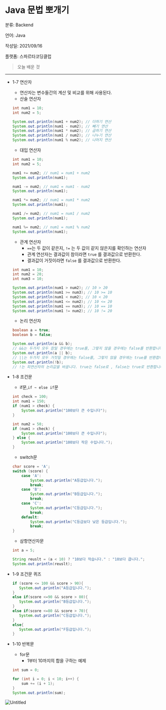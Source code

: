 # Java 문법 뽀개기

분류: Backend

언어: Java

작성일: 2021/09/16

플랫폼: 스파르타코딩클럽

> 오늘 배운 것
> 

---

- 1-7 연산자
    - 연산자는 변수들간의 계산 및 비교를 위해 사용된다.
    - 산술 연산자
    
    ```java
    int num1 = 10;
    int num2 = 5; 
    
    System.out.println(num1 + num2); // 더하기 연산
    System.out.println(num1 - num2); // 빼기 연산
    System.out.println(num1 * num2); // 곱하기 연산
    System.out.println(num1 / num2); // 나누기 연산
    System.out.println(num1 % num2); // 나머지 연산
    ```
    
    - 대입 연산자
    
    ```java
    int num1 = 10;
    int num2 = 5;
    
    num1 += num2; // num1 = num1 + num2
    System.out.println(num1);
    
    num1 -= num2; // num1 = num1 - num2
    System.out.println(num1);
    
    num1 *= num2; // num1 = num1 * num2
    System.out.println(num1);
    
    num1 /= num2; // num1 = num1 / num2
    System.out.println(num1);
    
    num1 %= num2; // num1 = num1 % num2 
    System.out.println(num1);
    ```
    
    - 관계 연산자
        - `==`는 두 값이 같은지, `!=` 는 두 값이 같지 않은지를 확인하는 연산자
        - 관계 연산자는 결과값이 참이라면 `true` 를 결과값으로 반환한다.
        - 결과값이 거짓이라면 `false` 를 결과값으로 반환한다.
    
    ```java
    int num1 = 10;
    int num2 = 20;
    int num3 = 10;
    
    System.out.println(num1 > num2); // 10 > 20
    System.out.println(num1 >= num3); // 10 >= 10
    System.out.println(num1 < num2); // 10 < 20
    System.out.println(num1 <= num2); // 10 <= 20
    System.out.println(num1 == num3); // 10 == 10
    System.out.println(num1 != num2); // 10 != 20
    ```
    
    - 논리 연산자
    
    ```java
    boolean a = true;
    boolean b = false;
    
    System.out.println(a && b);
    // &&는 두가지 모두 참일 경우에는 true를, 그렇지 않을 경우에는 false를 반환합니다.
    System.out.println(a || b);
    // ||는 두가지 모두 거짓일 경우에는 false를, 그렇지 않을 경우에는 true를 반환합니다.
    System.out.println(!b);
    // !는 피연산자의 논리값을 바꿉니다. true는 false로 , false는 true로 반환합니다.
    ```
    
- 1-8 조건문
    - if문,`if ~ else if`문
    
    ```java
    int check = 100;
    int num1 = 150;
    if (num1 > check) {
        System.out.println("100보다 큰 수입니다");
    }
    
    int num2 = 50;
    if (num1 > check) {
        System.out.println("100보다 큰 수입니다");
    } else {
        System.out.println("100보다 작은 수입니다.");
    }
    ```
    
    - switch문
    
    ```java
    char score = 'A';
    switch (score) {
        case 'A':
            System.out.println("A등급입니다.");
            break;
        case 'B':
            System.out.println("B등급입니다.");
            break;
        case 'C':
            System.out.println("C등급입니다.");
            break;
        default:
            System.out.println("C등급보다 낮은 등급입니다.");
            break;
    }
    ```
    
    - 삼항연산자문
    
    ```java
    int a = 5;
    
    String reuslt = (a < 10) ? "10보다 작습니다." : "10보다 큽니다.";
    System.out.println(reuslt);
    ```
    
- 1-9 조건문 퀴즈
    
    ```java
    if (score <= 100 && score > 90){
       System.out.println("A등급입니다.");
    }
    else if(score <=90 && score > 80){
       System.out.println("B등급입니다.");
    }
    else if(score <=80 && score > 70){
       System.out.println("C등급입니다.");
    }
    else{
       System.out.println("F등급입니다.");
    }
    ```
    
- 1-10 반복문
    - for문
        - 1부터 10까지의 합을 구하는 예제
    
    ```java
    int sum = 0;
    
    for (int i = 0; i < 10; i++) {
        sum += (i + 1);
    }
    System.out.println(sum);
    ```
    

![Untitled](Java%20%E1%84%86%E1%85%AE%E1%86%AB%E1%84%87%E1%85%A5%E1%86%B8%20%E1%84%88%E1%85%A9%E1%84%80%E1%85%A2%E1%84%80%E1%85%B5%203346ae78039e43f595e0f4189d67865f/Untitled.png)
